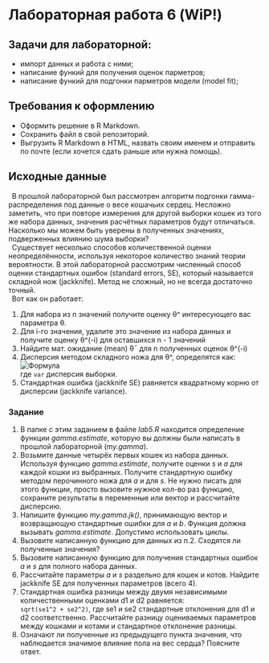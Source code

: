# Лабораторная работа 6 (WiP!)
## Задачи для лабораторной: 
* импорт данных и работа с ними;
* написание функий для получения оценок парметров;
* написание функий для подгонки парметров модели (model fit);

## Требования к оформлению
* Оформить решение в R Markdown. 
* Сохранить файл в свой репозиторий.
* Выгрузить R Markdown в HTML, назвать своим именем и отправить по почте (если хочется сдать раньше или нужна помощь).

## Исходные данные
&ensp;В прошлой лабораторной был рассмотрен алгоритм подгонки гамма-распределения под данные о весе кошачьих сердец.
Несложно заметить, что при повторе измерения для другой выборки кошек из того же набора данных, значения
расчётных параметров будут отличаться. Насколько мы можем быть уверены в полученных значениях, подверженных влиянию шума выборки?  
&ensp;Существует несколько способов количественной оценки неопределённости, используя некоторое количество знаний теории вероятности.
В этой лабораторной рассмотрим численный способ оценки стандартных ошибок (standard errors, SE), который называется
складной нож (jackknife). 
Метод не сложный, но не всегда достаточно точный.  
 &ensp;Вот как он работает: 
1. Для набора из n значений получите оценку θ^ интересующего вас параметра θ.
2. Для i-го значения, удалите это значение из набора данных и получите оценку θ^(-i) 
для оставшихся n - 1 значений
3. Найдите мат. ожидание (mean) ̄θ¯  для n полученных оценок θ^(-i)
4. Дисперсия методом складного ножа для θ^, определятся как:  
![Формула](jackknife.png)  
где ``var`` дисперсия выборки.
5. Стандартная ошибка (jackknife SE) равняется квадратному корню от дисперсии (jackknife variance).   
### Задание
1. В папке с этим заданием в файле _lab5.R_ находится определение функции
_gamma.estimate_, которую вы должны были написать в прошлой лабораторной (_my.gamma_).
2. Возьмите данные четырёх первых кошек из набора данных. Используя функцию _gamma.estimate_,
получите оценки _s_ и _a_ для каждой кошки из выбранных. Получите стандартную ошибку методом перочинного ножа
для _a_ и для _s_. Не нужно писать для этого функции, просто вызовите нужное кол-во раз функцию, сохраните
результаты в переменные или вектор и рассчитайте дисперсию.
3. Напишите функцию _my.gamma.jk()_, принимающую вектор и возвращающую стандартные ошибки для _a_ и _b_.
Функция должна вызывать _gamma.estimate_. Допустимо использовать циклы.
4. Вызовите написанную функцию для данных из п.2. Сходятся ли полученные значения?
5. Вызовите написанную функцию для получения стандартных ошибок _a_ и _s_ для полного набора данных.
6. Рассчитайте параметры _a_ и _s_ раздельно для кошек и котов. Найдите jackknife SE для полученных параметров (всего 4).
7. Стандартная ошибка разницы между двумя независимыми количественными оценками d1 и d2 равняется:  
``sqrt(se1^2 + se2^2)``, где se1 и se2 стандартные отклонения для d1 и d2 соответственно.
Рассчитайте разницу оцениваемых параметров между кошками и котами и стандартное отклонение разницы.
8. Означают ли полученные из предыдущего пункта значения, что наблюдается значимое влияние пола на вес сердца?
Поясните ответ.